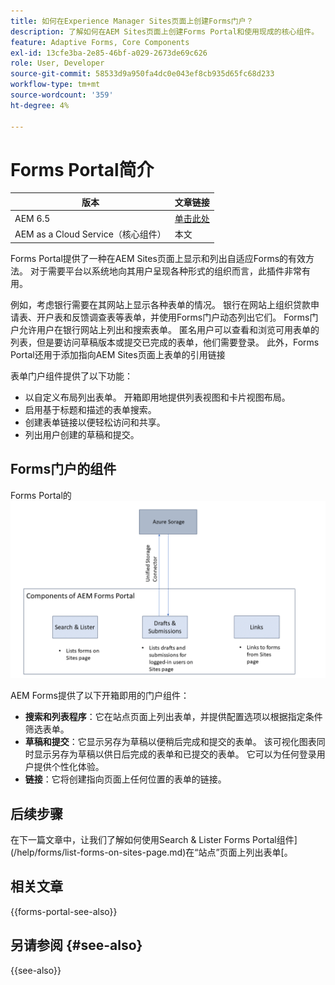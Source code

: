 ```yaml
---
title: 如何在Experience Manager Sites页面上创建Forms门户？
description: 了解如何在AEM Sites页面上创建Forms Portal和使用现成的核心组件。
feature: Adaptive Forms, Core Components
exl-id: 13cfe3ba-2e85-46bf-a029-2673de69c626
role: User, Developer
source-git-commit: 58533d9a950fa4dc0e043ef8cb935d65fc68d233
workflow-type: tm+mt
source-wordcount: '359'
ht-degree: 4%

---
```



# Forms Portal简介

| 版本 | 文章链接 |
| -------- | ---------------------------- |
| AEM 6.5 | [单击此处](https://experienceleague.adobe.com/docs/experience-manager-65/forms/publish-process-aem-forms/introduction-publishing-forms.html) |
| AEM as a Cloud Service（核心组件） | 本文 |

Forms Portal提供了一种在AEM Sites页面上显示和列出自适应Forms的有效方法。 对于需要平台以系统地向其用户呈现各种形式的组织而言，此插件非常有用。

例如，考虑银行需要在其网站上显示各种表单的情况。 银行在网站上组织贷款申请表、开户表和反馈调查表等表单，并使用Forms门户动态列出它们。 Forms门户允许用户在银行网站上列出和搜索表单。 匿名用户可以查看和浏览可用表单的列表，但是要访问草稿版本或提交已完成的表单，他们需要登录。 此外，Forms Portal还用于添加指向AEM Sites页面上表单的引用链接

表单门户组件提供了以下功能：

* 以自定义布局列出表单。 开箱即用地提供列表视图和卡片视图布局。
* 启用基于标题和描述的表单搜索。
* 创建表单链接以便轻松访问和共享。
* 列出用户创建的草稿和提交。

## Forms门户的组件

Forms Portal的![组件](/help/forms/assets/forms-portal.png)

AEM Forms提供了以下开箱即用的门户组件：

* **搜索和列表程序**：它在站点页面上列出表单，并提供配置选项以根据指定条件筛选表单。
* **草稿和提交**：它显示另存为草稿以便稍后完成和提交的表单。 该可视化图表同时显示另存为草稿以供日后完成的表单和已提交的表单。 它可以为任何登录用户提供个性化体验。
* **链接**：它将创建指向页面上任何位置的表单的链接。

## 后续步骤

在下一篇文章中，让我们了解如何使用Search &amp; Lister Forms Portal组件](/help/forms/list-forms-on-sites-page.md)在“站点”页面上列出表单[。

## 相关文章

{{forms-portal-see-also}}

## 另请参阅 {#see-also}

{{see-also}}